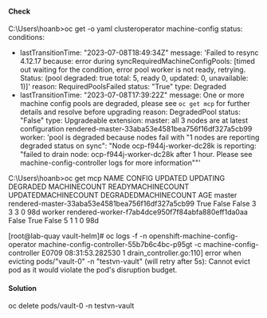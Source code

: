 #### Check
C:\Users\hoanb>oc get -o yaml clusteroperator machine-config
status:
  conditions:
  - lastTransitionTime: "2023-07-08T18:49:34Z"
    message: 'Failed to resync 4.12.17 because: error during syncRequiredMachineConfigPools:
      [timed out waiting for the condition, error pool worker is not ready, retrying.
      Status: (pool degraded: true total: 5, ready 0, updated: 0, unavailable: 1)]'
    reason: RequiredPoolsFailed
    status: "True"
    type: Degraded
  - lastTransitionTime: "2023-07-08T17:39:22Z"
    message: One or more machine config pools are degraded, please see `oc get mcp`
      for further details and resolve before upgrading
    reason: DegradedPool
    status: "False"
    type: Upgradeable
  extension:
    master: all 3 nodes are at latest configuration rendered-master-33aba53e4581bea756f16df327a5cb99
    worker: 'pool is degraded because nodes fail with "1 nodes are reporting degraded
      status on sync": "Node ocp-f944j-worker-dc28k is reporting: \"failed to drain
      node: ocp-f944j-worker-dc28k after 1 hour. Please see machine-config-controller
      logs for more information\""'

C:\Users\hoanb>oc get mcp
NAME     CONFIG                                             UPDATED   UPDATING   DEGRADED   MACHINECOUNT   READYMACHINECOUNT   UPDATEDMACHINECOUNT   DEGRADEDMACHINECOUNT   AGE
master   rendered-master-33aba53e4581bea756f16df327a5cb99   True      False      False      3              3
  3                     0                      98d
worker   rendered-worker-f7ab4dce950f7f84abfa880eff1da0aa   False     True       False      5              1
  1                     0                      98d

[root@lab-quay vault-helm]# oc logs -f -n openshift-machine-config-operator machine-config-controller-55b7b6c4bc-p95gt -c machine-config-controller
E0709 08:31:53.282530       1 drain_controller.go:110] error when evicting pods/"vault-0" -n "testvn-vault" (will retry after 5s): Cannot evict pod as it would violate the pod's disruption budget.

#### Solution
oc delete pods/vault-0 -n testvn-vault